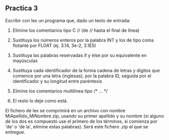 ## Practica 3

Escribir con lex un programa que, dado un texto de entrada:

1. Elimine los comentarios tipo C // (de // hasta el final de línea)

2. Sustituya los números enteros por la palabra INT y los de tipo coma flotante por FLOAT (ej. 3.14, 3e-2, 3.1E5) 

3. Sustituya las palabras reservadas if y else por su equivalente en mayúsculas

4. Sustituya cada identificador de la forma cadena de letras y dígitos que comience por una letra (inglesas), por la palabra ID, seguida por el identificador y su longitud entre paréntesis

5. Elimine los comentarios multilínea tipo /* … */

6. El resto lo deje como está.

El fichero de lex se comprimirá en un archivo con nombre MiApellido_MiNombre.zip, usando su primer apellido y su nombre (si alguno de los dos es compuesto use el primero de los términos, si comienza por 'de' o 'de la', elimine estas palabras). Será este fichero .zip el que se entregue.
